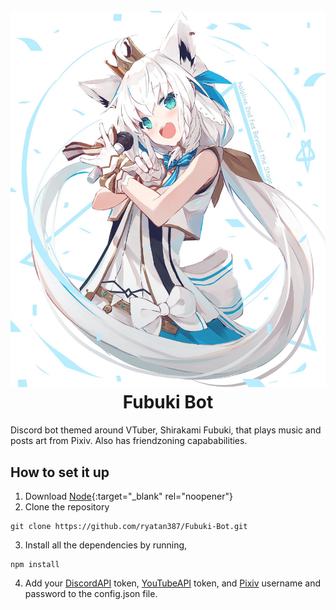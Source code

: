 <h1 align="center">
  <br>
  <a href="https://github.com/ryatan387/Fubuki-Bot.git"><img src="./coverart.jpg"></a>
  <br>
  Fubuki Bot
  <br>
</h1>



Discord bot themed around VTuber, Shirakami Fubuki, that plays music and posts art from Pixiv. Also has friendzoning capababilities. 

## How to set it up 
1) Download [Node](https://nodejs.org/en/){:target="_blank" rel="noopener"}
2) Clone the repository
```
git clone https://github.com/ryatan387/Fubuki-Bot.git
```
3) Install all the dependencies by running,
```
npm install
```
4) Add your [DiscordAPI](https://discordapp.com/developers/applications/) token, [YouTubeAPI](https://developers.google.com/youtube/registering_an_application) token, and [Pixiv](https://www.pixiv.net/en/) username and password to the config.json file.
